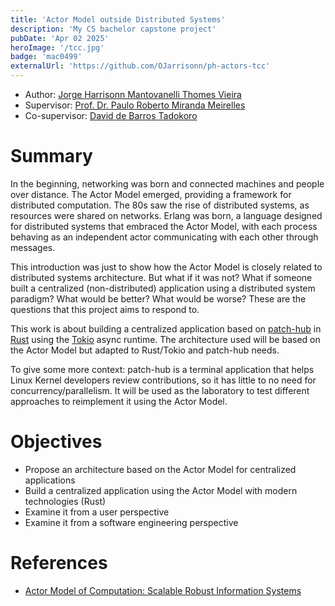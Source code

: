 ```yaml
---
title: 'Actor Model outside Distributed Systems'
description: 'My CS bachelor capstone project'
pubDate: 'Apr 02 2025'
heroImage: '/tcc.jpg'
badge: 'mac0499'
externalUrl: 'https://github.com/OJarrisonn/ph-actors-tcc'
---
```


- Author: [Jorge Harrisonn Mantovanelli Thomes Vieira](mailto://jorge.harrisonn@usp.br)
- Supervisor: [Prof. Dr. Paulo Roberto Miranda Meirelles](mailto://paulormm@ime.usp.br)
- Co-supervisor: [David de Barros Tadokoro](mailto://davidbtadokoro@usp.br)

# Summary

In the beginning, networking was born and connected machines and people over distance. The Actor Model emerged, providing a framework for distributed computation. The 80s saw the rise of distributed systems, as resources were shared on networks. Erlang was born, a language designed for distributed systems that embraced the Actor Model, with each process behaving as an independent actor communicating with each other through messages.

This introduction was just to show how the Actor Model is closely related to distributed systems architecture. But what if it was not? What if someone built a centralized (non-distributed) application using a distributed system paradigm? What would be better? What would be worse? These are the questions that this project aims to respond to.

This work is about building a centralized application based on [patch-hub](https://github.com/kworkflow/patch-hub) in [Rust](https://rust-lang.org/) using the [Tokio](https://tokio.rs/) async runtime. The architecture used will be based on the Actor Model but adapted to Rust/Tokio and patch-hub needs.

To give some more context: patch-hub is a terminal application that helps Linux Kernel developers review contributions, so it has little to no need for concurrency/parallelism. It will be used as the laboratory to test different approaches to reimplement it using the Actor Model.

# Objectives

- Propose an architecture based on the Actor Model for centralized applications
- Build a centralized application using the Actor Model with modern technologies (Rust)
- Examine it from a user perspective
- Examine it from a software engineering perspective

# References

- [Actor Model of Computation: Scalable Robust Information Systems](https://arxiv.org/abs/1008.1459)
